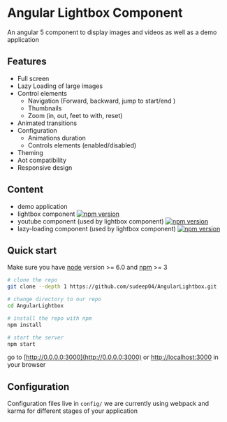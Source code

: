 # Angular Lightbox Component 

An angular 5 component to display images and videos as well as a demo application

## Features

* Full screen
* Lazy Loading of large images
* Control elements
  * Navigation (Forward, backward, jump to start/end )
  * Thumbnails
  * Zoom (in, out, feet to with, reset)
* Animated transitions
* Configuration
  * Animations duration
  * Controls elements (enabled/disabled) 
* Theming
* Aot compatibility
* Responsive design

## Content

* demo application
* lightbox component [![npm version](https://badge.fury.io/js/%40sveguru%2Flightbox.svg)](https://badge.fury.io/js/%40sveguru%2Flightbox)
* youtube component (used by lightbox component) [![npm version](https://badge.fury.io/js/%40sveguru%2Fyoutube.svg)](https://badge.fury.io/js/%40sveguru%2Fyoutube)
* lazy-loading component (used by lightbox component) [![npm version](https://badge.fury.io/js/%40sveguru%2Flazy-loading.svg)](https://badge.fury.io/js/%40sveguru%2Flazy-loading)

## Quick start

Make sure you have [node](https://www.npmjs.com/get-npm) version >= 6.0 and [npm](https://www.npmjs.com/get-npm) >= 3

```bash
# clone the repo
git clone --depth 1 https://github.com/sudeep04/AngularLightbox.git

# change directory to our repo
cd AngularLightbox

# install the repo with npm
npm install

# start the server
npm start
```
go to [http://0.0.0.0:3000](http://0.0.0.0:3000) or [http://localhost:3000](http://localhost:3000) in your browser


## Configuration
Configuration files live in `config/` we are currently using webpack and karma for different stages of your application
